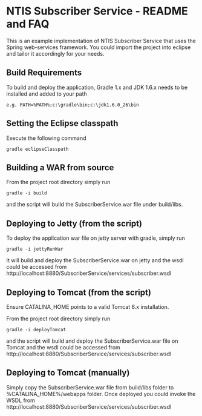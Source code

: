 NTIS Subscriber Service - README and FAQ
========================================
	
This is an example implementation of NTIS Subscriber Service that uses the Spring web-services framework. 
You could import the project into eclipse and tailor it accordingly for your needs.
	
Build Requirements	
------------------
To build and deploy the application, Gradle 1.x and JDK 1.6.x needs to be installed and added to your path
	
	e.g. PATH=%PATH%;c:\gradle\bin;c:\jdk1.6.0_26\bin

Setting the Eclipse classpath
-----------------------------
Execute the following command
	
	gradle eclipseClasspath  

Building a WAR from source
------------------------------
From the project root directory simply run

	gradle -i build

and the script will build the SubscriberService.war file under build/libs.

Deploying to Jetty (from the script)
------------------------------------
To deploy the application war file on jetty server with gradle, simply run
	
	gradle -i jettyRunWar

It will build and deploy the SubscriberService.war on jetty and the wsdl could be accessed from 
http://localhost:8880/SubscriberService/services/subscriber.wsdl 

Deploying to Tomcat (from the script)
-------------------------------------
Ensure CATALINA_HOME points to a valid Tomcat 6.x installation. 

From the project root directory simply run
	
	gradle -i deployTomcat

and the script will build and deploy the SubscriberService.war file on Tomcat and the wsdl could be accessed from 
http://localhost:8880/SubscriberService/services/subscriber.wsdl 

Deploying to Tomcat (manually)
------------------------------
Simply copy the SubscriberService.war file from build/libs folder to %CATALINA_HOME%/webapps folder. 
Once deployed you could invoke the WSDL from http://localhost:8880/SubscriberService/services/subscriber.wsdl
	
